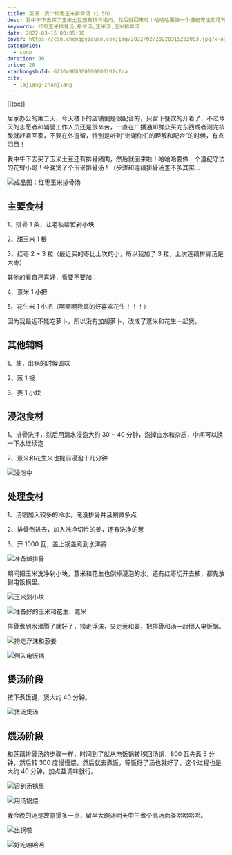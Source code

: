 ```yaml
---
title: 菜谱：煲个红枣玉米排骨汤（1.5h）
desc: 我中午下去买了玉米土豆还有排骨猪肉，然后就回来啦！哈哈哈要做一个遵纪守法的花臂小哥！今晚煲了个玉米排骨汤！（步骤和莲藕排骨汤差不多其实…
keywords: 红枣玉米排骨汤,排骨汤,玉米汤,玉米排骨汤
date: 2022-03-15 00:05:00
cover: https://cdn.chengpeiquan.com/img/2022/02/20220315232003.jpg?x-oss-process=image/interlace,1
categories:
  - soup
duration: 90
price: 28
xiaohongshuId: 6230a968000000000102cfca
cite:
  - lajiang-zhanjiang
---
```


[[toc]]

居家办公的第二天，今天楼下的店铺倒是很配合的，只留下餐饮的开着了，不过今天的志愿者和辅警工作人员还是很辛苦，一直在广播通知群众买完东西或者测完核酸就赶紧回家，不要在外逗留，特别是听到“谢谢你们的理解和配合”的时候，有点泪目！

我中午下去买了玉米土豆还有排骨猪肉，然后就回来啦！哈哈哈要做一个遵纪守法的花臂小哥！今晚煲了个玉米排骨汤！（步骤和莲藕排骨汤差不多其实…

![成品图：红枣玉米排骨汤](https://cdn.chengpeiquan.com/img/2022/02/20220315232023.jpg?x-oss-process=image/interlace,1)

## 主要食材

1、排骨 1 条，让老板帮忙剁小块

2、甜玉米 1 根

3、红枣 2 ~ 3 粒（最近买的枣比上次的小，所以我加了 3 粒，上次莲藕排骨汤是大枣）

其他的看自己喜好，看要不要加：

4、薏米 1 小把

5、花生米 1 小把（啊啊啊我真的好喜欢花生！！！）

因为我最近不能吃萝卜，所以没有加胡萝卜，改成了薏米和花生一起煲。

## 其他辅料

1、盐，出锅的时候调味

2、葱 1 根

3、姜 1 小块

## 浸泡食材

1、排骨洗净，然后用清水浸泡大约 30 ~ 40 分钟，泡掉血水和杂质，中间可以换一下水继续泡

2、薏米和花生米也提前浸泡十几分钟

![浸泡中](https://cdn.chengpeiquan.com/img/2022/02/20220315232024.jpg?x-oss-process=image/interlace,1)

## 处理食材

1、汤锅加入较多的冷水，淹没排骨并且稍微多点

2、排骨倒进去，加入洗净切片的姜，还有洗净的葱

3、开 1000 瓦，盖上锅盖煮到水沸腾

![准备焯排骨](https://cdn.chengpeiquan.com/img/2022/02/20220315232012.jpg?x-oss-process=image/interlace,1)

期间把玉米洗净剁小块，薏米和花生也倒掉浸泡的水，还有红枣切开去核，都先放到电饭锅里。

![玉米剁小块](https://cdn.chengpeiquan.com/img/2022/02/20220315232013.jpg?x-oss-process=image/interlace,1)

![准备好的玉米和花生、薏米](https://cdn.chengpeiquan.com/img/2022/02/20220315232015.jpg?x-oss-process=image/interlace,1)

排骨煮到水沸腾了就好了，捞走浮沫，夹走葱和姜，把排骨和汤一起倒入电饭锅。

![捞走浮沫和葱姜](https://cdn.chengpeiquan.com/img/2022/02/20220315232014.jpg?x-oss-process=image/interlace,1)

![倒入电饭锅](https://cdn.chengpeiquan.com/img/2022/02/20220315232016.jpg?x-oss-process=image/interlace,1)

## 煲汤阶段

按下煮饭键，煲大约 40 分钟。

![煲汤煲汤](https://cdn.chengpeiquan.com/img/2022/02/20220315232017.jpg?x-oss-process=image/interlace,1)

## 煨汤阶段

和莲藕排骨汤的步骤一样，时间到了就从电饭锅转移回汤锅，800 瓦先煮 5 分钟，然后转 300 度慢慢煨，然后就去煮饭，等饭好了汤也就好了，这个过程也是大约 40 分钟，加点盐调味就行。

![舀到汤锅里](https://cdn.chengpeiquan.com/img/2022/02/20220315232018.jpg?x-oss-process=image/interlace,1)

![用汤锅煨](https://cdn.chengpeiquan.com/img/2022/02/20220315232020.jpg?x-oss-process=image/interlace,1)

我今晚的汤是故意煲多一点，留半大碗汤明天中午煮个高汤面条哈哈哈哈。

![出锅啦](https://cdn.chengpeiquan.com/img/2022/02/20220315232021.jpg?x-oss-process=image/interlace,1)

![好吃哈哈哈](https://cdn.chengpeiquan.com/img/2022/02/20220315232022.jpg?x-oss-process=image/interlace,1)
